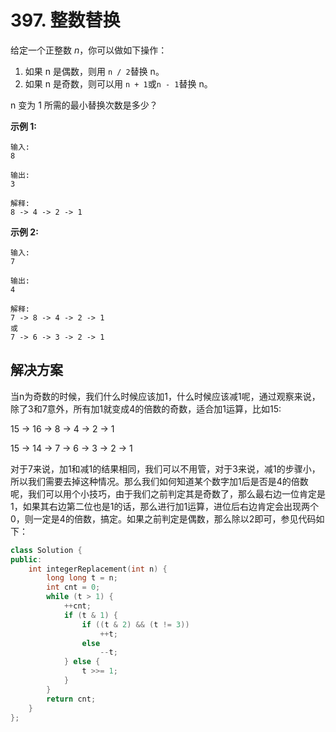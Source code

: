 # 397. 整数替换

给定一个正整数 *n*，你可以做如下操作：

1. 如果 n 是偶数，则用 `n / 2`替换 n。
2. 如果 n 是奇数，则可以用 `n + 1`或`n - 1`替换 n。

n 变为 1 所需的最小替换次数是多少？

**示例 1:**

```
输入:
8

输出:
3

解释:
8 -> 4 -> 2 -> 1

```

**示例 2:**

```
输入:
7

输出:
4

解释:
7 -> 8 -> 4 -> 2 -> 1
或
7 -> 6 -> 3 -> 2 -> 1
```

## 解决方案

当n为奇数的时候，我们什么时候应该加1，什么时候应该减1呢，通过观察来说，除了3和7意外，所有加1就变成4的倍数的奇数，适合加1运算，比如15:

15 -> 16 -> 8 -> 4 -> 2 -> 1

15 -> 14 -> 7 -> 6 -> 3 -> 2 -> 1

对于7来说，加1和减1的结果相同，我们可以不用管，对于3来说，减1的步骤小，所以我们需要去掉这种情况。那么我们如何知道某个数字加1后是否是4的倍数呢，我们可以用个小技巧，由于我们之前判定其是奇数了，那么最右边一位肯定是1，如果其右边第二位也是1的话，那么进行加1运算，进位后右边肯定会出现两个0，则一定是4的倍数，搞定。如果之前判定是偶数，那么除以2即可，参见代码如下：

```c++
class Solution {
public:
    int integerReplacement(int n) {
        long long t = n;
        int cnt = 0;
        while (t > 1) {
            ++cnt;
            if (t & 1) {
                if ((t & 2) && (t != 3))
                    ++t;
                else 
                    --t;
            } else {
                t >>= 1;
            }
        }
        return cnt;
    }
};
```

